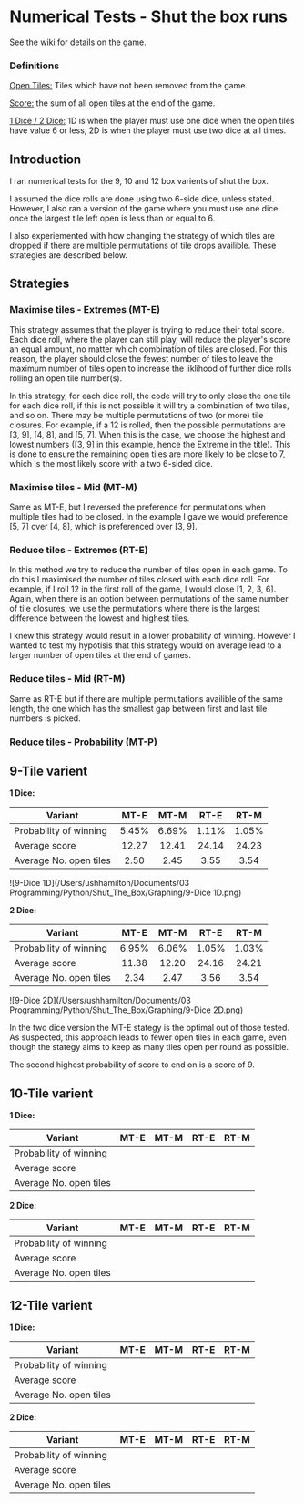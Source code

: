 # Numerical Tests - Shut the box runs

See the [wiki](https://en.wikipedia.org/wiki/Shut_the_box) for details on the game.

### Definitions

<u>Open Tiles:</u> Tiles which have not been removed from the game.

<u>Score:</u> the sum of all open tiles at the end of the game.

<u>1 Dice / 2 Dice:</u> 1D is when the player must use one dice when the open tiles have value 6 or less, 2D is when the player must use two dice at all times.

## Introduction

I ran numerical tests for the 9, 10 and 12 box varients of shut the box.

I assumed the dice rolls are done using two 6-side dice, unless stated. However, I also ran a version of the game where you must use one dice once the largest tile left open is less than or equal to 6.

I also experiemented with how changing the strategy of which tiles are dropped if there are multiple permutations of tile drops availible. These strategies are described below.

## Strategies

### Maximise tiles - Extremes (MT-E)

This strategy assumes that the player is trying to reduce their total score. Each dice roll, where the player can still play, will reduce the player's score an equal amount, no matter which combination of tiles are closed. For this reason, the player should close the fewest number of tiles to leave the maximum number of tiles open to increase the liklihood of further dice rolls rolling an open tile number(s). 

In this strategy, for each dice roll, the code will try to only close the one tile for each dice roll, if this is not possible it will try a combination of two tiles, and so on. There may be multiple permutations of two (or more) tile closures. For example, if a 12 is rolled, then the possible permutations are [3, 9], [4, 8], and [5, 7]. When this is the case, we choose the highest and lowest numbers ([3, 9] in this example, hence the Extreme in the title). This is done to ensure the remaining open tiles are more likely to be close to 7, which is the most likely score with a two 6-sided dice.

### Maximise tiles - Mid (MT-M) 

Same as MT-E, but I reversed the preference for permutations when multiple tiles had to be closed. In the example I gave we would preference [5, 7] over [4, 8], which is preferenced over [3, 9].

### Reduce tiles - Extremes (RT-E)

In this method we try to reduce the number of tiles open in each game. To do this I maximised the number of tiles closed with each dice roll. For example, if I roll 12 in the first roll of the game, I would close [1, 2, 3, 6]. Again, when there is an option between permutations of the same number of tile closures, we use the permutations where there is the largest difference between the lowest and highest tiles.

I knew this strategy would result in a lower probability of winning. However I wanted to test my hypotisis that this strategy would on average lead to a larger number of open tiles at the end of games.

### Reduce tiles - Mid (RT-M)

Same as RT-E but if there are multiple permutations availible of the same length, the one which has the smallest gap between first and last tile numbers is picked.

### Reduce tiles - Probability (MT-P)

## 9-Tile varient

**1 Dice:**

| Variant                | MT-E  | MT-M  | RT-E  | RT-M  |
| ---------------------- | :---: | :---: | :---: | :---: |
| Probability of winning | 5.45% | 6.69% | 1.11% | 1.05% |
| Average score          | 12.27 | 12.41 | 24.14 | 24.23 |
| Average No. open tiles | 2.50  | 2.45  | 3.55  | 3.54  |

![9-Dice 1D](/Users/ushhamilton/Documents/03 Programming/Python/Shut_The_Box/Graphing/9-Dice 1D.png)

**2 Dice:**

| Variant                | MT-E  | MT-M  | RT-E  | RT-M  |
| ---------------------- | :---: | :---: | :---: | :---: |
| Probability of winning | 6.95% | 6.06% | 1.05% | 1.03% |
| Average score          | 11.38 | 12.20 | 24.16 | 24.21 |
| Average No. open tiles | 2.34  | 2.47  | 3.56  | 3.54  |

![9-Dice 2D](/Users/ushhamilton/Documents/03 Programming/Python/Shut_The_Box/Graphing/9-Dice 2D.png)

In the two dice version the MT-E stategy is the optimal out of those tested. As suspected, this approach leads to fewer open tiles in each game, even though the stategy aims to keep as many tiles open per round as possible.

The second highest probability of score to end on is a score of 9. 



## 10-Tile varient

**1 Dice:**

| Variant                | MT-E | MT-M | RT-E | RT-M |
| ---------------------- | :--: | :--: | :--: | :--: |
| Probability of winning |      |      |      |      |
| Average score          |      |      |      |      |
| Average No. open tiles |      |      |      |      |

**2 Dice:**

| Variant                | MT-E | MT-M | RT-E | RT-M |
| ---------------------- | :--: | :--: | :--: | :--: |
| Probability of winning |      |      |      |      |
| Average score          |      |      |      |      |
| Average No. open tiles |      |      |      |      |



## 12-Tile varient

**1 Dice:**

| Variant                | MT-E | MT-M | RT-E | RT-M |
| ---------------------- | :--: | :--: | :--: | :--: |
| Probability of winning |      |      |      |      |
| Average score          |      |      |      |      |
| Average No. open tiles |      |      |      |      |

**2 Dice:**

| Variant                | MT-E | MT-M | RT-E | RT-M |
| ---------------------- | :--: | :--: | :--: | :--: |
| Probability of winning |      |      |      |      |
| Average score          |      |      |      |      |
| Average No. open tiles |      |      |      |      |